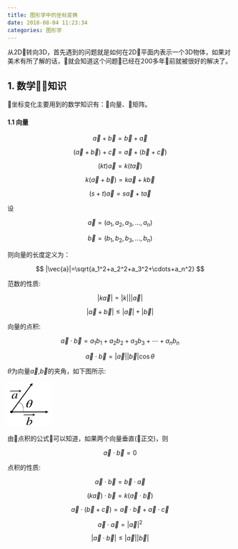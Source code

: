 ```yaml
---
title: 图形学中的坐标变换
date: 2018-08-04 11:23:34
categories: 图形学
---
```

<script type="text/x-mathjax-config">
MathJax.Hub.Config({
  tex2jax: {inlineMath: [['$','$'], ['\\(','\\)']]}
});
</script>
<script type="text/javascript" async
  src="https://cdnjs.cloudflare.com/ajax/libs/mathjax/2.7.5/latest.js?config=TeX-MML-AM_CHTML">
</script>

从2D转向3D，首先遇到的问题就是如何在2D平面内表示一个3D物体，如果对美术有所了解的话，就会知道这个问题已经在200多年前就被很好的解决了。

## 1. 数学知识

坐标变化主要用到的数学知识有：向量、矩阵。
#### 1.1 向量  

$$
\vec{a}+\vec{b}=\vec{b}+\vec{a}
$$

$$
(\vec{a}+\vec{b})+\vec{c}=\vec{a}+(\vec{b}+\vec{c})
$$  

$$  
(kt)\vec{a}=k(t\vec{a})
$$

$$
k(\vec{a}+\vec{b})=k\vec{a}+k\vec{b}
$$  

$$
(s+t)\vec{a}=s\vec{a}+t\vec{a}
$$  

设

$$
\vec{a}=(a_1,a_2,a_3,\dots,a_n)  
$$

$$
\vec{b}=(b_1,b_2,b_3,\dots,b_n)
$$

则向量的长度定义为：  

$$
|\vec{a}|=\sqrt{a_1^2+a_2^2+a_3^2+\cdots+a_n^2}
$$

范数的性质:

$$
|k\vec{a}|=|k|||\vec{a}|
$$

$$
|\vec{a}+\vec{b}|\leq|\vec{a}|+|\vec{b}|
$$

向量的点积:  

$$
\vec{a}\cdot\vec{b}=a_1b_1+a_2b_2+a_3b_3+\cdots+a_nb_n
$$

$$
\vec{a}\cdot\vec{b}=|\vec{a}||\vec{b}|\cos\theta
$$

$\theta$为向量$\vec{a}$,$\vec{b}$的夹角，如下图所示:  

<img src="coordinate-transformation/dotProduct001.jpg" width="100px" height="100px" alt="向量点积" title="[title]">  

由点积的公式可以知道，如果两个向量垂直(正交)，则  

$$
\vec{a}\cdot\vec{b}=0
$$

点积的性质:

$$
\vec{a}\cdot\vec{b}=\vec{b}\cdot\vec{a}
$$

$$
(k\vec{a})\cdot\vec{b}=k(\vec{a}\cdot\vec{b})
$$

$$
\vec{a}\cdot(\vec{b}+\vec{c})=\vec{a}\cdot\vec{b}+\vec{a}\cdot\vec{c}
$$

$$
\vec{a}\cdot\vec{a}=|\vec{a}|^2
$$

$$
|\vec{a}\cdot\vec{b}|\leq|\vec{a}||\vec{b}|
$$
